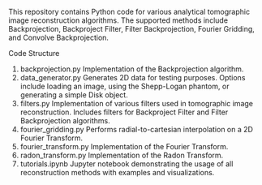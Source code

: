 This repository contains Python code for various analytical tomographic image reconstruction algorithms. The supported methods include Backprojection, Backproject Filter, Filter Backprojection, Fourier Gridding, and Convolve Backprojection.

Code Structure
1. backprojection.py
Implementation of the Backprojection algorithm.
2. data_generator.py
Generates 2D data for testing purposes.
Options include loading an image, using the Shepp-Logan phantom, or generating a simple Disk object.
3. filters.py
Implementation of various filters used in tomographic image reconstruction.
Includes filters for Backproject Filter and Filter Backprojection algorithms.
4. fourier_gridding.py
Performs radial-to-cartesian interpolation on a 2D Fourier Transform.
5. fourier_transform.py
Implementation of the Fourier Transform.
6. radon_transform.py
Implementation of the Radon Transform.
7. tutorials.ipynb
Jupyter notebook demonstrating the usage of all reconstruction methods with examples and visualizations.
